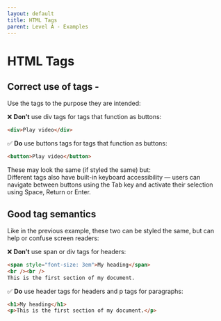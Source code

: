 ```yaml
---
layout: default
title: HTML Tags
parent: Level A - Examples
---
```


# HTML Tags

## Correct use of tags - 

Use the tags to the purpose they are intended:

 
❌ **Don’t** use div tags for tags that function as buttons:
```html
<div>Play video</div>
```  
✅ **Do** use buttons tags for tags that function as buttons:
```html
<button>Play video</button>
```


These may look the same (if styled the same) but: <br>
Different tags also have built-in keyboard accessibility — users can navigate between buttons using the Tab key and activate their selection using Space, Return or Enter.

## Good tag semantics

Like in the previous example, these two can be styled the same, but can help or confuse screen readers: 

❌ **Don’t** use span or div tags for headers:
```html
<span style="font-size: 3em">My heading</span>
<br /><br />
This is the first section of my document.
```
✅ **Do** use header tags for headers and p tags for paragraphs:
```html
<h1>My heading</h1>
<p>This is the first section of my document.</p>
```


